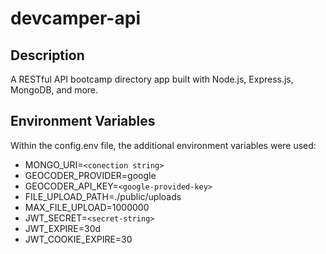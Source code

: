 # devcamper-api

## Description

A RESTful API bootcamp directory app built with Node.js, Express.js, MongoDB, and more.

## Environment Variables

Within the config.env file, the additional environment variables were used:
* MONGO_URI=`<conection string>`
* GEOCODER_PROVIDER=google
* GEOCODER_API_KEY=`<google-provided-key>`
* FILE_UPLOAD_PATH=./public/uploads
* MAX_FILE_UPLOAD=1000000
* JWT_SECRET=`<secret-string>`
* JWT_EXPIRE=30d
* JWT_COOKIE_EXPIRE=30
